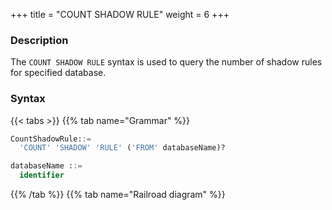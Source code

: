 +++
title = "COUNT SHADOW RULE"
weight = 6
+++

### Description

The `COUNT SHADOW RULE` syntax is used to query the number of shadow rules for specified database.

### Syntax

{{< tabs >}}
{{% tab name="Grammar" %}}
```sql
CountShadowRule::=
  'COUNT' 'SHADOW' 'RULE' ('FROM' databaseName)?

databaseName ::=
  identifier
```
{{% /tab %}}
{{% tab name="Railroad diagram" %}}
<iframe frameborder="0" name="diagram" id="diagram" width="100%" height="100%"></iframe>
{{% /tab %}}
{{< /tabs >}}

### Supplement

- When `databaseName` is not specified, the default is the currently used `DATABASE`. If `DATABASE` is not used, `No database selected` will be prompted.

### Return value description

| Column    | Description                             |
| ----------| ----------------------------------------|
| rule_name | rule type                               |
| database  | the database to which the rule belongs  |
| count     | the number of the rule                  |


### Example

- Query the number of shadow rules for specified database.

```sql
COUNT SHADOW RULE FROM shadow_db;
```

```sql
mysql> COUNT SHADOW RULE FROM shadow_db;
+-----------+--------------+-------+
| rule_name | database     | count |
+-----------+--------------+-------+
| shadow    | shadow_db    | 1     |
+-----------+--------------+-------+
1 row in set (0.00 sec)
```

- Query the number of shadow rules for current database.

```sql
COUNT SHADOW RULE;
```

```sql
mysql> COUNT SHADOW RULE;
+-----------+--------------+-------+
| rule_name | database     | count |
+-----------+--------------+-------+
| shadow    | shadow_db    | 1     |
+-----------+--------------+-------+
1 row in set (0.01 sec)
```

### Reserved word

`COUNT`, `SHADOW`, `RULE`, `FROM`

### Related links

- [Reserved word](/en/user-manual/shardingsphere-proxy/distsql/syntax/reserved-word/)
